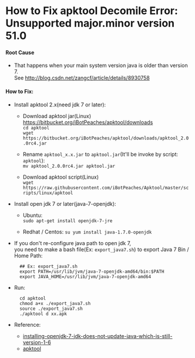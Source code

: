 
# How to Fix apktool Decomile Error: Unsupported major.minor version 51.0

#### Root Cause

* That happens when your main system version java is older than version 7.  
See <http://blog.csdn.net/zangcf/article/details/8930758>

#### How to Fix:

* Install apktool 2.x(need jdk 7 or later):  

  * Download apktool jar(Linux)  
    <https://bitbucket.org/iBotPeaches/apktool/downloads>  
    `cd apktool`  
    `wget https://bitbucket.org/iBotPeaches/apktool/downloads/apktool_2.0.0rc4.jar`  
    
   * Rename `apktool_x.x.jar` to `apktool.jar`(It'll be invoke by script: `apktool`):  
   `mv apktool_2.0.0rc4.jar apktool.jar`

  * Download apktool script(Linux)  
    `wget https://raw.githubusercontent.com/iBotPeaches/Apktool/master/scripts/linux/apktool`

* Install open jdk 7 or later(java-7-openjdk):

  * Ubuntu:  
    `sudo apt-get install openjdk-7-jre`

  * Redhat / Centos:
    `su yum install java-1.7.0-openjdk`

* If you don't re-configure java path to open jdk 7,  
you need to make a bash file(Ex: `export_java7.sh`) to export Java 7 Bin  / Home Path:

        ## Ex: export_java7.sh  
        export PATH=/usr/lib/jvm/java-7-openjdk-amd64/bin:$PATH
        export JAVA_HOME=/usr/lib/jvm/java-7-openjdk-amd64
* Run:  

        cd apktool
        chmod a+x ./export_java7.sh
        source ./export_java7.sh
        ./apktool d xx.apk

* Reference:  
  * [installing-openjdk-7-jdk-does-not-update-java-which-is-still-version-1-6](<http://unix.stackexchange.com/questions/35185/installing-openjdk-7-jdk-does-not-update-java-which-is-still-version-1-6>)
  * [apktool](https://code.google.com/p/android-apktool/wiki/Install)